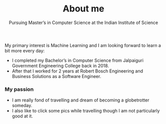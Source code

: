 ﻿---
layout: page
title: About me
subtitle: Pursuing Master’s in Computer Science at the Indian Institute of Science
---

My primary interest is Machine Learning and I am looking forward to learn a bit more every day:

- I completed my Bachelor’s in Computer Science from Jalpaiguri Government Engineering College back in 2018.
- After that I worked for 2 years at Robert Bosch Engineering and Business Solutions as a Software Engineer.

### My passion

- I am really fond of travelling and dream of becoming a globetrotter someday.
- I also like to click some pics while travelling though I am not particularly good at it. 
